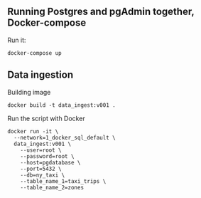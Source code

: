 ## Running Postgres and pgAdmin together, Docker-compose
Run it:
```
docker-compose up
```

## Data ingestion
Building image
```
docker build -t data_ingest:v001 .
```

Run the script with Docker

```
docker run -it \
  --network=1_docker_sql_default \
  data_ingest:v001 \
    --user=root \
    --password=root \
    --host=pgdatabase \
    --port=5432 \
    --db=ny_taxi \
    --table_name_1=taxi_trips \
    --table_name_2=zones
```
